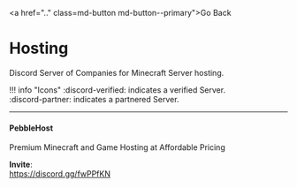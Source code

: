 <a href=".." class=md-button md-button--primary">Go Back</a>

# Hosting
Discord Server of Companies for Minecraft Server hosting.

!!! info "Icons"
    :discord-verified: indicates a verified Server.  
    :discord-partner: indicates a partnered Server.

----
#### PebbleHost
Premium Minecraft and Game Hosting at Affordable Pricing

**Invite**:  
https://discord.gg/fwPPfKN